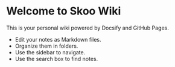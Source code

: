 # Welcome to Skoo Wiki

This is your personal wiki powered by Docsify and GitHub Pages.

- Edit your notes as Markdown files.
- Organize them in folders.
- Use the sidebar to navigate.
- Use the search box to find notes.
